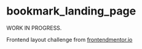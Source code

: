 # bookmark_landing_page
WORK IN PROGRESS.

Frontend layout challenge from [frontendmentor.io](https://beta.frontendmentor.io/challenges/bookmark-landing-page-5d0b588a9edda32581d29158)
